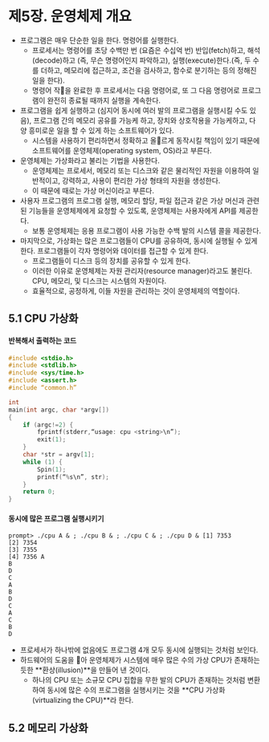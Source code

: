 # 제5장. 운영체제 개요
- 프로그램은 매우 단순한 일을 한다. 명령어를 실행한다. 
  - 프로세서는 명령어를 초당 수백만 번 (요즘은 수십억 번) 반입(fetch)하고, 해석(decode)하고 (즉, 무슨 명령어인지 파악하고), 실행(execute)한다.(즉, 두 수를 더하고, 메모리에 접근하고, 조건을 검사하고, 함수로 분기하는 등의 정해진 일을 한다). 
  - 명령어 작􏰂을 완료한 후 프로세서는 다음 명령어로, 또 그 다음 명령어로 프로그램이 완전히 종료될 때까지 실행을 계속한다.
- 프로그램을 쉽게 실행하고 (심지어 동시에 여러 발의 프로그램을 실행시킬 수도 있음), 프로그램 간의 메모리 공유를 가능케 하고, 장치와 상호작용을 가능케하고, 다양 흥미로운 일을 할 수 있게 하는 소프트웨어가 있다. 
  - 시스템을 사용하기 편리하면서 정확하고 올􏰍르게 동작시킬 책임이 있기 때문에 소프트웨어를 운영체제(operating system, OS)라고 부른다.
- 운영체제는 가상화라고 불리는 기법을 사용한다.
  - 운영체제는 프로세서, 메모리 또는 디스크와 같은 물리적인 자원을 이용하여 일반적이고, 강력하고, 사용이 편리한 가상 형태의 자원을 생성한다.
  - 이 때문에 때로는 가상 머신이라고 부른다.
- 사용자 프로그램의 프로그램 실행, 메모리 할당, 파일 접근과 같은 가상 머신과 관련된 기능들을 운영체제에게 요청할 수 있도록, 운영체제는 사용자에게 API를 제공한다. 
  - 보통 운영체제는 응용 프로그램이 사용 가능한 수백 발의 시스템 콜을 제공한다.
- 마지막으로, 가상화는 많은 프로그램들이 CPU를 공유하여, 동시에 실행될 수 있게 한다. 프로그램들이 각자 명령어와 데이터를 접근할 수 있게 한다. 
  - 프로그램들이 디스크 등의 장치를 공유할 수 있게 한다. 
  - 이러한 이유로 운영체제는 자원 관리자(resource manager)라고도 불린다. CPU, 메모리, 및 디스크는 시스템의 자원이다. 
  - 효율적으로, 공정하게, 이들 자원을 관리하는 것이 운영체제의 역할이다.
## 5.1 CPU 가상화
#### 반복해서 출력하는 코드
```cpp
#include <stdio.h>
#include <stdlib.h>
#include <sys/time.h>
#include <assert.h>
#include “common.h”

int
main(int argc, char *argv[])
{
    if (argc!=2) {
        fprintf(stderr,“usage: cpu <string>\n”);
        exit(1); 
    }
    char *str = argv[1];
    while (1) {
        Spin(1);
        printf(“%s\n”, str); 
    }
    return 0; 
}
```
#### 동시에 많은 프로그램 실행시키기
```shell
prompt> ./cpu A & ; ./cpu B & ; ./cpu C & ; ./cpu D & [1] 7353
[2] 7354
[3] 7355
[4] 7356 A
B
D
C
A
B 
D 
C 
A 
C 
B 
D
```
- 프로세서가 하나밖에 없음에도 프로그램 4개 모두 동시에 실행되는 것처럼 보인다.
- 하드웨어의 도움을 􏰛아 운영체제가 시스템에 매우 많은 수의 가상 CPU가 존재하는 듯한 **환상(illusion)**을 만들어 낸 것이다. 
  - 하나의 CPU 또는 소규모 CPU 집합을 무한 발의 CPU가 존재하는 것처럼 변환하여 동시에 많은 수의 프로그램을 실행시키는 것을 **CPU 가상화(virtualizing the CPU)**라 한다.
## 5.2 메모리 가상화
